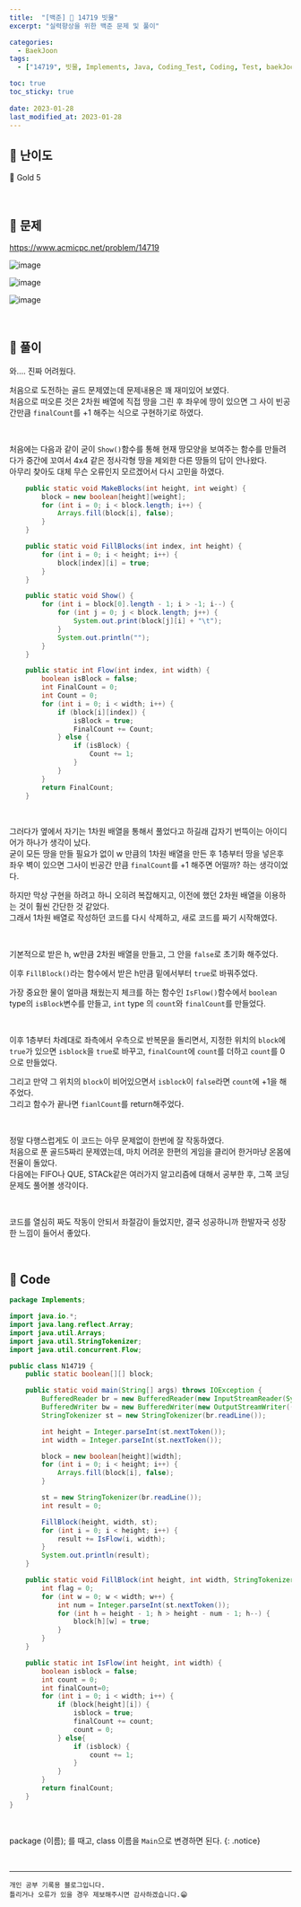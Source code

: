 ```yaml
---
title:  "[백준] 🥇 14719 빗물"
excerpt: "실력향상을 위한 백준 문제 및 풀이"

categories:
  - BaekJoon
tags:
  - ["14719", 빗물, Implements, Java, Coding_Test, Coding, Test, baekJoon, 백준]

toc: true
toc_sticky: true
 
date: 2023-01-28
last_modified_at: 2023-01-28
---
```


## 📌 난이도

  🥇 Gold 5

<br>

## 📌 문제

<https://www.acmicpc.net/problem/14719>

![image](https://user-images.githubusercontent.com/37824506/215247945-1f58925a-ff7d-4be6-a2c2-efdad5fbc6f0.png)

![image](https://user-images.githubusercontent.com/37824506/215248001-2a326757-1935-406f-8b0c-33bbf72c6a21.png)

![image](https://user-images.githubusercontent.com/37824506/215247986-7165f22c-c80d-4c99-a666-f154b5bbd41b.png)

<br>

## 📌 풀이

와.... 진짜 어려웠다.  

처음으로 도전하는 골드 문제였는데 문제내용은 꽤 재미있어 보였다.  
처음으로 떠오른 것은 2차원 배열에 직접 땅을 그린 후 좌우에 땅이 있으면 그 사이 빈공간만큼 `finalCount`를 +1 해주는 식으로 구현하기로 하였다.  

<br>

처음에는 다음과 같이 굳이 `Show()`함수를 통해 현재 땅모양을 보여주는 함수를 만들려다가 중간에 꼬여서 4x4 같은 정사각형 땅을 제외한 다른 땅들의 답이 안나왔다.  
아무리 찾아도 대체 무슨 오류인지 모르겠어서 다시 고민을 하였다.

```java
    public static void MakeBlocks(int height, int weight) {
        block = new boolean[height][weight];
        for (int i = 0; i < block.length; i++) {
            Arrays.fill(block[i], false);
        }
    }

    public static void FillBlocks(int index, int height) {
        for (int i = 0; i < height; i++) {
            block[index][i] = true;
        }
    }

    public static void Show() {
        for (int i = block[0].length - 1; i > -1; i--) {
            for (int j = 0; j < block.length; j++) {
                System.out.print(block[j][i] + "\t");
            }
            System.out.println("");
        }
    }

    public static int Flow(int index, int width) {
        boolean isBlock = false;
        int FinalCount = 0;
        int Count = 0;
        for (int i = 0; i < width; i++) {
            if (block[i][index]) {
                isBlock = true;
                FinalCount += Count;
            } else {
                if (isBlock) {
                    Count += 1;
                }
            }
        }
        return FinalCount;
    }
```
<br>

그러다가 옆에서 자기는 1차원 배열을 통해서 풀었다고 하길래 갑자기 번뜩이는 아이디어가 하나가 생각이 났다.  
굳이 모든 땅을 만들 필요가 없이 w 만큼의 1차원 배열을 만든 후 1층부터 땅을 넣은후 좌우 벽이 있으면 그사이 빈공간 만큼 `finalCount`를 +1 해주면 어떨까? 하는 생각이었다.  

하지만 막상 구현을 하려고 하니 오히려 복잡해지고, 이전에 했던 2차원 배열을 이용하는 것이 훨씬 간단한 것 같았다.  
그래서 1차원 배열로 작성하던 코드를 다시 삭제하고, 새로 코드를 짜기 시작해였다.  

<br>

기본적으로 받은 h, w만큼 2차원 배열을 만들고, 그 안을 `false`로 초기화 해주었다.  

이후 `FillBlock()`라는 함수에서 받은 h만큼 밑에서부터 `true`로 바꿔주었다.  

가장 중요한 물이 얼마큼 채웠는지 체크를 하는 함수인 `IsFlow()`함수에서 `boolean` type의 `isBlock`변수를 만들고, `int` type 의 `count`와 `finalCount`를 만들었다.  

<br>

이후 1층부터 차례대로 좌측에서 우측으로 반복문을 돌리면서, 지정한 위치의 `block`에 `true`가 있으면 `isblock`을 `true`로 바꾸고, `finalCount`에 `count`를 더하고 `count`를 0으로 만들었다.  

그리고 만약 그 위치의 `block`이 비어있으면서 `isblock`이 `false`라면 `count`에 +1을 해주었다.  
그리고 함수가 끝나면 `fianlCount`를 return해주었다. 

<br>

정말 다행스럽게도 이 코드는 아무 문제없이 한번에 잘 작동하였다.  
처음으로 푼 골드5짜리 문제였는데, 마치 어려운 한편의 게임을 클리어 한거마냥 온몸에 전율이 돌았다.  
다음에는 FIFO나 QUE, STACk같은 여러가지 알고리즘에 대해서 공부한 후, 그쪽 코딩 문제도 풀어볼 생각이다.  

<br>

코드를 열심히 짜도 작동이 안되서 좌절감이 들었지만, 결국 성공하니까 한발자국 성장한 느낌이 들어서 좋았다.


<br>

## 📌 Code

```java
package Implements;

import java.io.*;
import java.lang.reflect.Array;
import java.util.Arrays;
import java.util.StringTokenizer;
import java.util.concurrent.Flow;

public class N14719 {
    public static boolean[][] block;

    public static void main(String[] args) throws IOException {
        BufferedReader br = new BufferedReader(new InputStreamReader(System.in));
        BufferedWriter bw = new BufferedWriter(new OutputStreamWriter((System.out)));
        StringTokenizer st = new StringTokenizer(br.readLine());

        int height = Integer.parseInt(st.nextToken());
        int width = Integer.parseInt(st.nextToken());

        block = new boolean[height][width];
        for (int i = 0; i < height; i++) {
            Arrays.fill(block[i], false);
        }

        st = new StringTokenizer(br.readLine());
        int result = 0;

        FillBlock(height, width, st);
        for (int i = 0; i < height; i++) {
            result += IsFlow(i, width);
        }
        System.out.println(result);
    }

    public static void FillBlock(int height, int width, StringTokenizer st) {
        int flag = 0;
        for (int w = 0; w < width; w++) {
            int num = Integer.parseInt(st.nextToken());
            for (int h = height - 1; h > height - num - 1; h--) {
                block[h][w] = true;
            }
        }
    }

    public static int IsFlow(int height, int width) {
        boolean isblock = false;
        int count = 0;
        int finalCount=0;
        for (int i = 0; i < width; i++) {
            if (block[height][i]) {
                isblock = true;
                finalCount += count;
                count = 0;
            } else{
                if (isblock) {
                    count += 1;
                }
            }
        }
        return finalCount;
    }
}
```

<br>

package (이름); 를 때고, class 이름을 `Main`으로 변경하면 된다.
{: .notice} 



<br>


***
    개인 공부 기록용 블로그입니다.
    틀리거나 오류가 있을 경우 제보해주시면 감사하겠습니다.😁